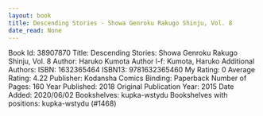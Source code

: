 ```yaml
---
layout: book
title: Descending Stories - Showa Genroku Rakugo Shinju, Vol. 8
date_read: None
---
```


Book Id: 38907870
Title: Descending Stories: Showa Genroku Rakugo Shinju, Vol. 8
Author: Haruko Kumota
Author l-f: Kumota, Haruko
Additional Authors: 
ISBN: 1632365464
ISBN13: 9781632365460
My Rating: 0
Average Rating: 4.22
Publisher: Kodansha Comics
Binding: Paperback
Number of Pages: 160
Year Published: 2018
Original Publication Year: 2015
Date Added: 2020/06/02
Bookshelves: kupka-wstydu
Bookshelves with positions: kupka-wstydu (#1468)


